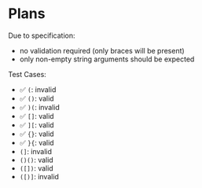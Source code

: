 # Plans

Due to specification:
- no validation required (only braces will be present)
- only non-empty string arguments should be expected

Test Cases:
- ✅ `(`: invalid
- ✅ `()`: valid
- ✅ `)(`: invalid
- ✅ `[]`: valid
- ✅ `][`: valid
- ✅ `{}`: valid
- ✅ `}{`: valid
- `(]`: invalid
- `()()`: valid
- `([])`: valid
- `([)]`: invalid
